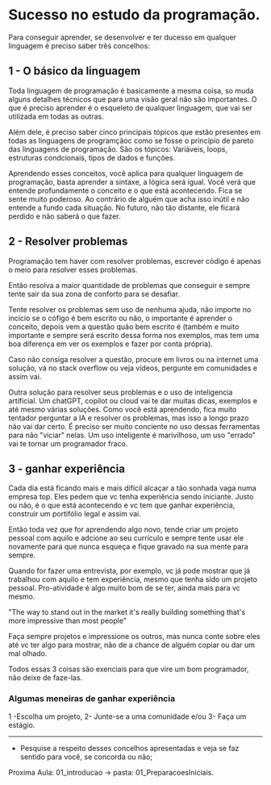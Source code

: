 # Sucesso no estudo da programação.

Para conseguir aprender, se desenvolver e ter ducesso em qualquer linguagem é preciso saber três concelhos:

## 1 - O básico da linguagem

Toda linguagem de programação é basicamente a mesma coisa, so muda alguns detalhes técnicos que para uma visão geral não são importantes. O que é preciso aprender é o esqueleto de qualquer linguagem, que vai ser utilizada em todas as outras.

Além dele, é preciso saber cinco principais tópicos que estão presentes em todas as linguagens de programçãoc como se fosse o princípio de pareto das linguagens de programação. São os tópicos: Variáveis, loops, estruturas condcionais, tipos de dados e funções.

Aprendendo esses conceitos, você aplica para qualquer linguagem de programação, basta aprender a sintaxe, a lógica será igual. Você verá que entende profundamente o conceito e o que está acontecendo. Fica se sente muito poderoso. Ao contrário de alguém que acha isso inútil e não entende a fundo cada situação. No futuro, não tão distante, ele ficará perdido e não saberá o que fazer.

## 2 - Resolver problemas 

Programação tem haver com resolver problemas, escrever código é apenas o meio para resolver esses problemas. 

Então resolva a maior quantidade de problemas que conseguir e sempre tente sair da sua zona de conforto para se desafiar.

Tente resolver os problemas sem uso de nenhuma ajuda, não importe no incicio se o cófigo é bem escrito ou não, o importante é aprender o conceito, depois vem a questão quão bem escrito é (também e muito importante e sempre será escrito dessa forma nos exemplos, mas tem uma boa diferença em ver os exemplos e fazer por conta própria). 

Caso não consiga resolver a questão, procure em livros ou na internet uma solução, vá no stack overflow ou veja vídeos, pergunte em comunidades e assim vai.

Outra solução para resolver seus problemas e o uso de inteligencia artificial. Um chatGPT, copilot ou cloud vai te dar muitas dicas, exemplos e até mesmo várias soluções. Como você está aprendendo, fica muito tentador perguntar a IA e resolver os problemas, mas isso a longo prazo não vai dar certo. É preciso ser muito conciente no uso dessas ferramentas para não "viciar" nelas. Um uso inteligente é marivilhoso, um uso "errado" vai te tornar um programador fraco. 

## 3 - ganhar experiência

Cada dia está ficando mais e mais difícil alcaçar a tão sonhada vaga numa empresa top. Eles pedem que vc tenha experiência sendo iniciante. Justo ou não, é o que está acontecendo e vc tem que ganhar experiência, construir um portifólio legal e assim vai.

Então toda vez que for aprendendo algo novo, tende criar um projeto pessoal com aquilo e adcione ao seu currículo e sempre tente usar ele novamente para que nunca esqueça e fique gravado na sua mente para sempre. 

Quando for fazer uma entrevista, por exemplo, vc já pode mostrar que já trabalhou com aquilo e tem experiência, mesmo que tenha sido um projeto pessoal. Pro-atividade é algo muito bom de se ter, ainda mais para vc mesmo. 

"The way to stand out in the market
it's really building something
that's more impressive than most people"

Faça sempre projetos e impressione os outros, mas nunca conte sobre eles até vc ter algo para mostrar, não de a chance de alguém copiar ou dar um mal olhado.

Todos essas 3 coisas são exenciais para que vire um bom programador, não deixe de faze-las.

### Algumas meneiras de ganhar experiência

1 -Escolha um projeto, 
2- Junte-se a uma comunidade e/ou 
3- Faça um estágio. 

---
- Pesquise a respeito desses concelhos apresentadas e veja se faz sentido para você, se concorda ou não;

Proxima Aula: 01_introducao -> pasta: 01_PreparacoesIniciais.